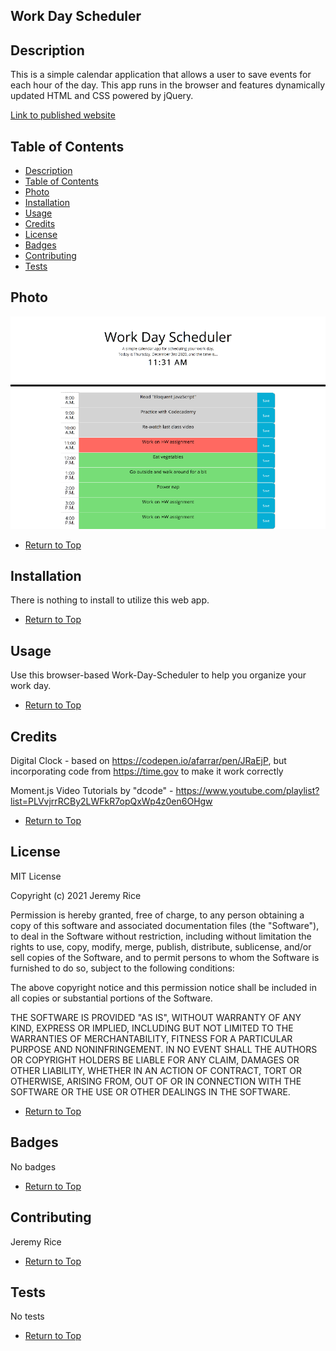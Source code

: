 ## Work Day Scheduler

## Description 

This is a simple calendar application that allows a user to save events for each hour of the day. This app runs in the browser and features dynamically updated HTML and CSS powered by jQuery.

[Link to published website](https://jdavidrice.github.io/Work-Day-Scheduler/)

## Table of Contents

*   [Description](#Description)
*   [Table of Contents](#Table-of-Contents)
*   [Photo](#Photo)
*   [Installation](#Installation)
*   [Usage](#Usage)
*   [Credits](#Credits)
*   [License](#License)
*   [Badges](#Badges)
*   [Contributing](#Contributing)
*   [Tests](#Tests)

## Photo

![Screenshot of published website](assets/images/work-day-scheduler.png)

*   [Return to Top](#Work-Day-Scheduler)

## Installation

There is nothing to install to utilize this web app. 

*   [Return to Top](#Work-Day-Scheduler)

## Usage 

Use this browser-based Work-Day-Scheduler to help you organize your work day.

*   [Return to Top](#Work-Day-Scheduler)

## Credits

Digital Clock - based on https://codepen.io/afarrar/pen/JRaEjP, but incorporating code from https://time.gov to make it work correctly

Moment.js Video Tutorials by "dcode" - https://www.youtube.com/playlist?list=PLVvjrrRCBy2LWFkR7opQxWp4z0en6OHgw

*   [Return to Top](#Work-Day-Scheduler)

## License

MIT License

Copyright (c) 2021 Jeremy Rice

Permission is hereby granted, free of charge, to any person obtaining a copy
of this software and associated documentation files (the "Software"), to deal
in the Software without restriction, including without limitation the rights
to use, copy, modify, merge, publish, distribute, sublicense, and/or sell
copies of the Software, and to permit persons to whom the Software is
furnished to do so, subject to the following conditions:

The above copyright notice and this permission notice shall be included in all
copies or substantial portions of the Software.

THE SOFTWARE IS PROVIDED "AS IS", WITHOUT WARRANTY OF ANY KIND, EXPRESS OR
IMPLIED, INCLUDING BUT NOT LIMITED TO THE WARRANTIES OF MERCHANTABILITY,
FITNESS FOR A PARTICULAR PURPOSE AND NONINFRINGEMENT. IN NO EVENT SHALL THE
AUTHORS OR COPYRIGHT HOLDERS BE LIABLE FOR ANY CLAIM, DAMAGES OR OTHER
LIABILITY, WHETHER IN AN ACTION OF CONTRACT, TORT OR OTHERWISE, ARISING FROM,
OUT OF OR IN CONNECTION WITH THE SOFTWARE OR THE USE OR OTHER DEALINGS IN THE
SOFTWARE.

*   [Return to Top](#Work-Day-Scheduler)

## Badges

No badges 

*   [Return to Top](#Work-Day-Scheduler)

## Contributing

Jeremy Rice

*   [Return to Top](#Work-Day-Scheduler)

## Tests

No tests

*   [Return to Top](#Work-Day-Scheduler)